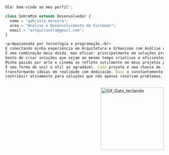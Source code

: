 ```js
Olá! bem-vindo ao meu perfil";

class SobreMim extends Desenvolvedor {
  nome = "gabriela moreira";
  area = "Analise e Desenvolvimento de Sistemas";
  email = "artquilustra@gmail.com";
}

<p>Apaixonada por tecnologia e programação,<br>
E conectando minha experiência em Arquitetura e Urbanismo com Análise e Desenvolvimento de Sistemas.<br>
É uma combinação meio doida, mas eficaz! principalmente em soluções projetuais<br>
Gosto de criar soluções que sejam ao mesmo tempo criativas e eficientes.<br>
Minha paixão por arte e cinema se reflete sutilmente em meus projetos profissionais.<br>
É uma forma de unir o útil ao agradável. Cada projeto é uma chance de ir além,<br>
transformando ideias em realidade com dedicação. Busc o constantemente aprender mais e<br>
contribuir ativamente para soluções que não apenas resolvam problemas, mas também antecipem o futuro.<p>



```
<img src="https://user-images.githubusercontent.com/74029212/127240963-4921a6aa-a682-4868-9ce5-a9ca6936c8fc.gif" alt="Gif_Gato_teclando" min-width="200px" max-width="200px" width="200px" align="right">


